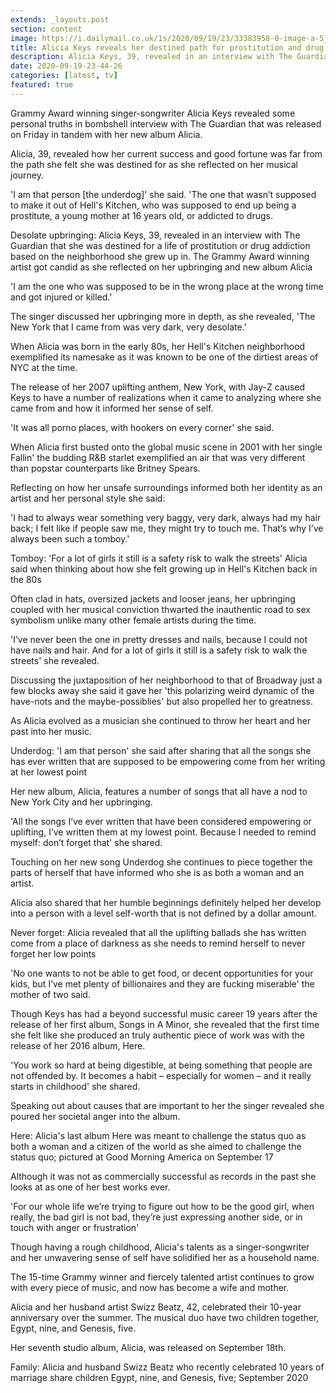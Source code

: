 ```yaml
---
extends: _layouts.post
section: content
image: https://i.dailymail.co.uk/1s/2020/09/19/23/33383958-0-image-a-5_1600555322916.jpg 
title: Alicia Keys reveals her destined path for prostitution and drug addiction in soul-baring interview 
description: Alicia Keys, 39, revealed in an interview with The Guardian that she was destined for a life of prostitution or drug addiction based on her neighborhood surroundings 
date: 2020-09-19-23-44-26 
categories: [latest, tv] 
featured: true 
--- 
```

Grammy Award winning singer-songwriter Alicia Keys revealed some personal truths in bombshell interview with The Guardian that was released on Friday in tandem with her new album Alicia. 

Alicia, 39, revealed how her current success and good fortune was far from the path she felt she was destined for as she reflected on her musical journey. 

'I am that person [the underdog]' she said. 'The one that wasn’t supposed to make it out of Hell's Kitchen, who was supposed to end up being a prostitute, a young mother at 16 years old, or addicted to drugs.

Desolate upbringing: Alicia Keys, 39, revealed in an interview with The Guardian that she was destined for a life of prostitution or drug addiction based on the neighborhood she grew up in. The Grammy Award winning artist got candid as she reflected on her upbringing and new album Alicia

'I am the one who was supposed to be in the wrong place at the wrong time and got injured or killed.' 

The singer discussed her upbringing more in depth, as she revealed, 'The New York that I came from was very dark, very desolate.'

When Alicia was born in the early 80s, her Hell's Kitchen neighborhood exemplified its namesake as it was known to be one of the dirtiest areas of NYC at the time.

The release of her 2007 uplifting anthem, New York, with Jay-Z caused Keys to have a number of realizations when it came to analyzing where she came from and how it informed her sense of self. 

'It was all porno places, with hookers on every corner' she said. 

When Alicia first busted onto the global music scene in 2001 with her single Fallin' the budding R&B starlet exemplified an air that was very different than popstar counterparts like Britney Spears. 

Reflecting on how her unsafe surroundings informed both her identity as an artist and her personal style she said:

'I had to always wear something very baggy, very dark, always had my hair back; I felt like if people saw me, they might try to touch me. That’s why I’ve always been such a tomboy.'

Tomboy: 'For a lot of girls it still is a safety risk to walk the streets' Alicia said when thinking about how she felt growing up in Hell's Kitchen back in the 80s

Often clad in hats, oversized jackets and looser jeans, her upbringing coupled with her musical conviction thwarted the inauthentic road to sex symbolism unlike many other female artists during the time.

'I’ve never been the one in pretty dresses and nails, because I could not have nails and hair. And for a lot of girls it still is a safety risk to walk the streets' she revealed.  

Discussing the juxtaposition of her neighborhood to that of Broadway just a few blocks away she said it gave her 'this polarizing weird dynamic of the have-nots and the maybe-possiblies' but also propelled her to greatness. 

As Alicia evolved as a musician she continued to throw her heart and her past into her music. 

Underdog: 'I am that person' she said after sharing that all the songs she has ever written that are supposed to be empowering come from her writing at her lowest point

Her new album, Alicia, features a number of songs that all have a nod to New York City and her upbringing. 

'All the songs I’ve ever written that have been considered empowering or uplifting, I’ve written them at my lowest point. Because I needed to remind myself: don’t forget that' she shared. 

Touching on her new song Underdog she continues to piece together the parts of herself that have informed who she is as both a woman and an artist.  

Alicia also shared that her humble beginnings definitely helped her develop into a person with a level self-worth that is not defined by a dollar amount. 

Never forget: Alicia revealed that all the uplifting ballads she has written come from a place of darkness as she needs to remind herself to never forget her low points

'No one wants to not be able to get food, or decent opportunities for your kids, but I’ve met plenty of billionaires and they are fucking miserable' the mother of two said. 

Though Keys has had a beyond successful music career 19 years after the release of her first album, Songs in A Minor, she revealed that the first time she felt like she produced an truly authentic piece of work was with the release of her 2016 album, Here.

'You work so hard at being digestible, at being something that people are not offended by. It becomes a habit – especially for women – and it really starts in childhood' she shared. 

Speaking out about causes that are important to her the singer revealed she poured her societal anger into the album.

Here: Alicia's last album Here was meant to challenge the status quo as both a woman and a citizen of the world as she aimed to challenge the status quo; pictured at Good Morning America on September 17

Although it was not as commercially successful as records in the past she looks at as one of her best works ever. 

'For our whole life we’re trying to figure out how to be the good girl, when really, the bad girl is not bad, they’re just expressing another side, or in touch with anger or frustration' 

Though having a rough childhood, Alicia's talents as a singer-songwriter and her unwavering sense of self have solidified her as a household name. 

The 15-time Grammy winner and fiercely talented artist continues to grow with every piece of music, and now has become a wife and mother.

Alicia and her husband artist Swizz Beatz, 42, celebrated their 10-year anniversary over the summer. The musical duo have two children together, Egypt, nine, and Genesis, five.   

Her seventh studio album, Alicia, was released on September 18th. 

Family: Alicia and husband Swizz Beatz who recently celebrated 10 years of marriage share children Egypt, nine, and Genesis, five; September 2020

